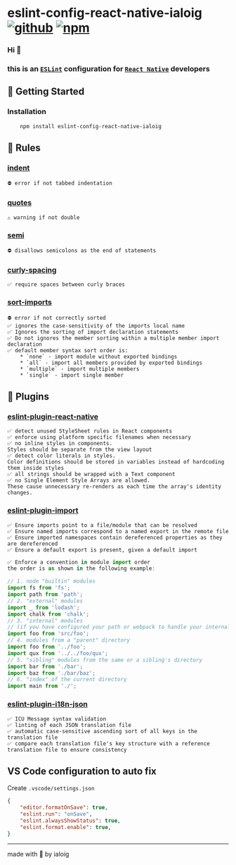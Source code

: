 # eslint-config-react-native-ialoig [![github](https://img.shields.io/github/package-json/v/ialoig/react-native-touchable-scale-reanimated)](https://github.com/ialoig/eslint-config-react-native-ialoig) [![npm](https://img.shields.io/npm/v/eslint-config-react-native-ialoig?color=red)](https://www.npmjs.com/package/eslint-config-react-native-ialoig)

### Hi 👋

### this is an [`ESLint`](https://eslint.org/) configuration for [`React Native`](http://reactnative.dev/) developers

## 🚀 Getting Started

### Installation

```shell
    npm install eslint-config-react-native-ialoig
```

## 📏 Rules

### [indent](https://eslint.org/docs/rules/indent)

```
⛔️ error if not tabbed indentation
```

### [quotes](https://eslint.org/docs/rules/quotes)

```
⚠️ warning if not double
```

### [semi](https://eslint.org/docs/rules/semi)

```
⛔️ disallows semicolons as the end of statements
```

### [curly-spacing](https://eslint.org/docs/rules/object-curly-spacing)

```
✅ require spaces between curly braces
```

### [sort-imports](https://eslint.org/docs/rules/sort-imports)

```
⛔️ error if not correctly sorted
✅ ignores the case-sensitivity of the imports local name
✅ Ignores the sorting of import declaration statements
✅ Do not ignores the member sorting within a multiple member import declaration
✅ default member syntax sort order is:
    * `none` - import module without exported bindings
    * `all` - import all members provided by exported bindings
    * `multiple` - import multiple members
    * `single` - import single member
```

## 🔌 Plugins

### [eslint-plugin-react-native](https://github.com/Intellicode/eslint-plugin-react-native)

```
✅ detect unused StyleSheet rules in React components
✅ enforce using platform specific filenames when necessary
✅ no inline styles in components. 
Styles should be separate from the view layout
✅ detect color literals in styles. 
Color definitions should be stored in variables instead of hardcoding them inside styles
✅ all strings should be wrapped with a Text component
✅ no Single Element Style Arrays are allowed.
These cause unnecessary re-renders as each time the array's identity changes.
```

### [eslint-plugin-import](https://github.com/import-js/eslint-plugin-import)

```
✅ Ensure imports point to a file/module that can be resolved
✅ Ensure named imports correspond to a named export in the remote file
✅ Ensure imported namespaces contain dereferenced properties as they are dereferenced
✅ Ensure a default export is present, given a default import
```

```js
✅ Enforce a convention in module import order
the order is as shown in the following example:

// 1. node "builtin" modules
import fs from 'fs';
import path from 'path';
// 2. "external" modules
import _ from 'lodash';
import chalk from 'chalk';
// 3. "internal" modules
// (if you have configured your path or webpack to handle your internal paths differently)
import foo from 'src/foo';
// 4. modules from a "parent" directory
import foo from '../foo';
import qux from '../../foo/qux';
// 5. "sibling" modules from the same or a sibling's directory
import bar from './bar';
import baz from './bar/baz';
// 6. "index" of the current directory
import main from './';
```

### [eslint-plugin-i18n-json](https://github.com/godaddy/eslint-plugin-i18n-json)

```
✅ ICU Message syntax validation
✅ linting of each JSON translation file
✅ automatic case-sensitive ascending sort of all keys in the translation file
✅ compare each translation file's key structure with a reference translation file to ensure consistency
```

## VS Code configuration to auto fix

Create `.vscode/settings.json`

```json
{
    "editor.formatOnSave": true,
    "eslint.run": "onSave",
    "eslint.alwaysShowStatus": true,
    "eslint.format.enable": true,
}
```

----

made with 🧠 by ialoig
